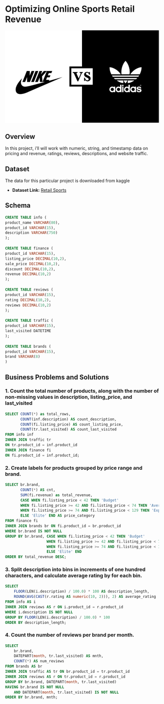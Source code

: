 # Optimizing Online Sports Retail Revenue
![Nike Adidas Logo](https://github.com/marufnawaz/sports_retail1/blob/main/nike-versus-adidas-the-hundreds-article2-900x540-1.jpeg)

## Overview
In this project, i’ll will work with numeric, string, and timestamp data on pricing and revenue, ratings, reviews, descriptions, and website traffic.

## Dataset

The data for this particular project is downloaded from kaggle

- **Dataset Link:** [Retail Sports](https://www.kaggle.com/datasets/irenewidyastuti/datacamp-optimizing-online-sports-retail-revenue)

## Schema

```sql
CREATE TABLE info (
product_name VARCHAR(80),
product_id VARCHAR(15),
description VARCHAR(750)
);

CREATE TABLE finance (
product_id VARCHAR(15),
listing_price DECIMAL(10,2),
sale_price DECIMAL(10,2),
discount DECIMAL(10,2),
revenue DECIMAL(10,2)
);

CREATE TABLE reviews (
product_id VARCHAR(15),
rating DECIMAL(10,2), 
reviews DECIMAL(10,2)
);

CREATE TABLE traffic (
product_id VARCHAR(15),
last_visited DATETIME
);

CREATE TABLE brands (
product_id VARCHAR(15),
brand VARCHAR(8)
)
```
## Business Problems and Solutions

### 1. Count the total number of products, along with the number of non-missing values in description, listing_price, and last_visited

```sql
SELECT COUNT(*) as total_rows,
       COUNT(inf.description) AS count_description, 
       COUNT(fi.listing_price) AS count_listing_price,
       COUNT(tr.last_visited) AS count_last_visited
FROM info inf
INNER JOIN traffic tr
ON tr.product_id = inf.product_id
INNER JOIN finance fi
ON fi.product_id = inf.product_id;
```
### 2. Create labels for products grouped by price range and brand.

```sql
SELECT br.brand, 
       COUNT(*) AS cnt, 
	   SUM(fi.revenue) as total_revenue,
       CASE WHEN fi.listing_price < 42 THEN 'Budget'
       WHEN fi.listing_price >= 42 AND fi.listing_price < 74 THEN 'Average'
       WHEN fi.listing_price >= 74 AND fi.listing_price < 129 THEN 'Expensive'
       ELSE 'Elite' END AS price_category
FROM finance fi
INNER JOIN brands br ON fi.product_id = br.product_id
WHERE br.brand IS NOT NULL
GROUP BY br.brand, CASE WHEN fi.listing_price < 42 THEN 'Budget'
                   WHEN fi.listing_price >= 42 AND fi.listing_price < 74 THEN 'Average'
                   WHEN fi.listing_price >= 74 AND fi.listing_price < 129 THEN 'Expensive'
                   ELSE 'Elite' END
ORDER BY total_revenue DESC;
```
### 3. Split description into bins in increments of one hundred characters, and calculate average rating by for each bin.
```sql
SELECT 
    FLOOR(LEN(i.description) / 100.0) * 100 AS description_length,
    ROUND(AVG(CAST(r.rating AS numeric(10, 2))), 2) AS average_rating
FROM info AS i
INNER JOIN reviews AS r ON i.product_id = r.product_id
WHERE i.description IS NOT NULL
GROUP BY FLOOR(LEN(i.description) / 100.0) * 100
ORDER BY description_length;
```
### 4. Count the number of reviews per brand per month.

```sql
SELECT 
    br.brand, 
    DATEPART(month, tr.last_visited) AS mnth, 
    COUNT(*) AS num_reviews
FROM brands AS br
INNER JOIN traffic AS tr ON br.product_id = tr.product_id
INNER JOIN reviews AS r ON tr.product_id = r.product_id
GROUP BY br.brand, DATEPART(month, tr.last_visited)
HAVING br.brand IS NOT NULL
    AND DATEPART(month, tr.last_visited) IS NOT NULL
ORDER BY br.brand, mnth;
```
